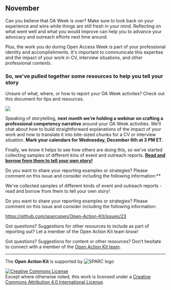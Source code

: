 ## November
Can you believe that OA Week is over? Make sure to look back on your experience and wins while things are still fresh in your mind. Reflecting on what went well and what you would improve can help you to advance your advocacy and outreach efforts next time around.  

Plus, the work you do during Open Access Week is part of your professional identity and accomplishments.  It's important to communicate this expertise and the impact of your work in CV, interview situations, and other professional contexts.  
### So, we've pulled together some resources to help you tell your story
Unsure of what, where, or how to report your OA Week activites?  Check out this document for tips and resources. 

![](https://github.com/sparcopen/Open-Action-Kit/blob/master/docs/_images/Reporting_November.png?raw=true)

Speaking of storytelling, **next month we’re holding a webinar on crafting a professional competency narrative** around your OA Week activities. We’ll chat about how to build straightforward explanations of the impact of your work and how to translate it into bite-sized chunks for a CV or interview situation. **Mark your calendars for Wednesday, December 6th at 3 PM ET.**

Finally, we know it helps to see how others are doing this, so we've started collecting samples of different kins of event and outreach reports.  **[Read and borrow from them to tell your own story!](https://github.com/sparcopen/Open-Action-Kit/issues/23)**

Do you want to share your reporting examples or strategies? Please comment on this issue and consider including the following information:**

We've collected samples of different kinds of event and outreach reports - read and borrow from them to tell your own story!

Do you want to share your reporting examples or strategies? Please comment on this issue and consider including the following information:

https://github.com/sparcopen/Open-Action-Kit/issues/23

Got questions? Suggestions for other resources to include as part of reporting out? Let a member of the Open Action Kit team know!

Got questions? Suggestions for content or other resources? Don’t hesitate to connect with a member of the [Open Action Kit team](https://sparcopen.github.io/Open-Action-Kit/team).

--------------------

The **Open Action Kit** is supported by  ![SPARC logo](https://github.com/sparcopen/Open-Action-Kit/blob/master/docs/_images/tiny_sparc.png?raw=true)

<a rel="license" href="http://creativecommons.org/licenses/by/4.0/"><img alt="Creative Commons License" style="border-width:0" src="https://i.creativecommons.org/l/by/4.0/80x15.png" /></a><br />Except where otherwise noted, this work is licensed under a <a rel="license" href="http://creativecommons.org/licenses/by/4.0/">Creative Commons Attribution 4.0 International License</a>.
